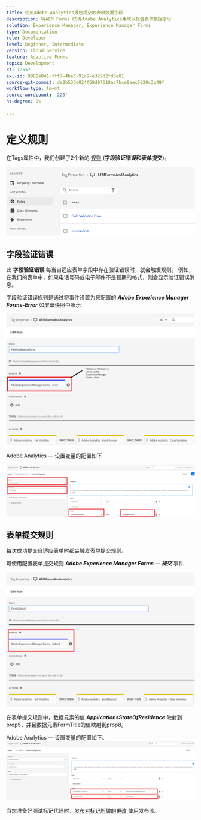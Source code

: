 ```yaml
---
title: 使用Adobe Analytics报告提交的表单数据字段
description: 将AEM Forms CS与Adobe Analytics集成以报告表单数据字段
solution: Experience Manager, Experience Manager Forms
type: Documentation
role: Developer
level: Beginner, Intermediate
version: Cloud Service
feature: Adaptive Forms
topic: Development
kt: 12557
exl-id: 9982e041-fff7-4be6-91c9-e322d2fd3e01
source-git-commit: da0b536e824f68d97618ac7bce9aec5829c3b48f
workflow-type: tm+mt
source-wordcount: '220'
ht-degree: 0%

---
```


# 定义规则

在Tags属性中，我们创建了2个新的 [规则](https://experienceleague.adobe.com/docs/platform-learn/implement-in-websites/configure-tags/add-data-elements-rules.html) (**字段验证错误和表单提交**)。

![自适应表单](assets/rules.png)


## 字段验证错误

此 **字段验证错误** 每当自适应表单字段中存在验证错误时，就会触发规则。 例如，在我们的表单中，如果电话号码或电子邮件不是预期的格式，则会显示验证错误消息。

字段验证错误规则是通过将事件设置为来配置的 _**Adobe Experience Manager Forms-Error**_ 如屏幕快照中所示



![申请人 — 国家 — 居所](assets/field_validation_error_rule.png)

Adobe Analytics — 设置变量的配置如下

![设置操作](assets/field_validation_action_rule.png)

## 表单提交规则

每次成功提交自适应表单时都会触发表单提交规则。

可使用配置表单提交规则 _**Adobe Experience Manager Forms — 提交**_ 事件

![form-submit-rule](assets/form-submit-rule.png)

在表单提交规则中，数据元素的值 _**ApplicationsStateOfResidence**_ 映射到prop5，并且数据元素FormTitle的值映射到prop8。

Adobe Analytics — 设置变量的配置如下。
![form-submit-rule-set-variables](assets/form-submit-set-variable.png)

当您准备好测试标记代码时，[发布对标记所做的更改](https://experienceleague.adobe.com/docs/experience-platform/tags/publish/publishing-flow.html) 使用发布流。

